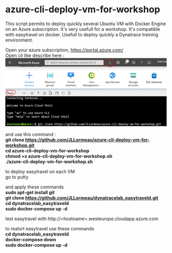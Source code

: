 # azure-cli-deploy-vm-for-workshop
This script permits to deploy quickly several Ubuntu VM with Docker Engine on an Azure subscription.
It's very usefull for a workshop. It's compatible with easytravel on docker. Usefull to deploy quickly a Dynatrace training environment.

Open your azure subscription, https://portal.azure.com/  
Open cli like describe here :
![azurecli](azurecli.png)

and use this command :  
**git clone https://github.com/JLLormeau/azure-cli-deploy-vm-for-workshop.git  
cd azure-cli-deploy-vm-for-workshop  
chmod +x azure-cli-deploy-vm-for-workshop.sh  
./azure-cli-deploy-vm-for-workshop.sh**

to deploy easytravel on each VM  
go to putty  

and apply these commands  
**sudo apt-get install git  
git clone https://github.com/JLLormeau/dynatracelab_easytraveld.git  
cd dynatracelab_easytraveld  
sudo docker-compose up -d**  

test easytravel with http://\<hostname\>.westeurope.cloudapp.azure.com

to reatsrt easytravel use these commands  
**cd dynatracelab_easytraveld  
docker-compose down  
sudo docker-compose up -d**  


